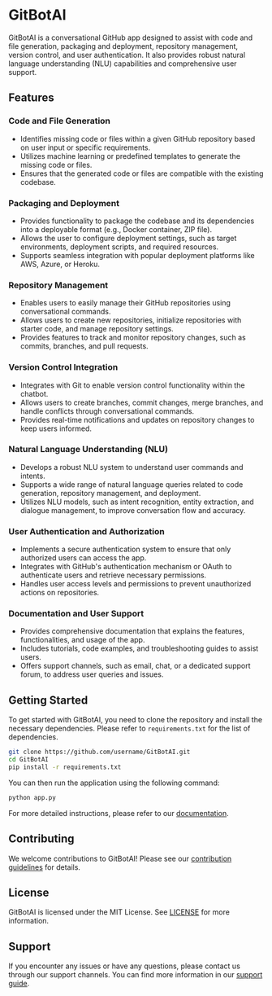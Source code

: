 # GitBotAI

GitBotAI is a conversational GitHub app designed to assist with code and file generation, packaging and deployment, repository management, version control, and user authentication. It also provides robust natural language understanding (NLU) capabilities and comprehensive user support.

## Features

### Code and File Generation
- Identifies missing code or files within a given GitHub repository based on user input or specific requirements.
- Utilizes machine learning or predefined templates to generate the missing code or files.
- Ensures that the generated code or files are compatible with the existing codebase.

### Packaging and Deployment
- Provides functionality to package the codebase and its dependencies into a deployable format (e.g., Docker container, ZIP file).
- Allows the user to configure deployment settings, such as target environments, deployment scripts, and required resources.
- Supports seamless integration with popular deployment platforms like AWS, Azure, or Heroku.

### Repository Management
- Enables users to easily manage their GitHub repositories using conversational commands.
- Allows users to create new repositories, initialize repositories with starter code, and manage repository settings.
- Provides features to track and monitor repository changes, such as commits, branches, and pull requests.

### Version Control Integration
- Integrates with Git to enable version control functionality within the chatbot.
- Allows users to create branches, commit changes, merge branches, and handle conflicts through conversational commands.
- Provides real-time notifications and updates on repository changes to keep users informed.

### Natural Language Understanding (NLU)
- Develops a robust NLU system to understand user commands and intents.
- Supports a wide range of natural language queries related to code generation, repository management, and deployment.
- Utilizes NLU models, such as intent recognition, entity extraction, and dialogue management, to improve conversation flow and accuracy.

### User Authentication and Authorization
- Implements a secure authentication system to ensure that only authorized users can access the app.
- Integrates with GitHub's authentication mechanism or OAuth to authenticate users and retrieve necessary permissions.
- Handles user access levels and permissions to prevent unauthorized actions on repositories.

### Documentation and User Support
- Provides comprehensive documentation that explains the features, functionalities, and usage of the app.
- Includes tutorials, code examples, and troubleshooting guides to assist users.
- Offers support channels, such as email, chat, or a dedicated support forum, to address user queries and issues.

## Getting Started

To get started with GitBotAI, you need to clone the repository and install the necessary dependencies. Please refer to `requirements.txt` for the list of dependencies.

```bash
git clone https://github.com/username/GitBotAI.git
cd GitBotAI
pip install -r requirements.txt
```

You can then run the application using the following command:

```bash
python app.py
```

For more detailed instructions, please refer to our [documentation](./documentation.py).

## Contributing

We welcome contributions to GitBotAI! Please see our [contribution guidelines](CONTRIBUTING.md) for details.

## License

GitBotAI is licensed under the MIT License. See [LICENSE](LICENSE) for more information.

## Support

If you encounter any issues or have any questions, please contact us through our support channels. You can find more information in our [support guide](./support.py).